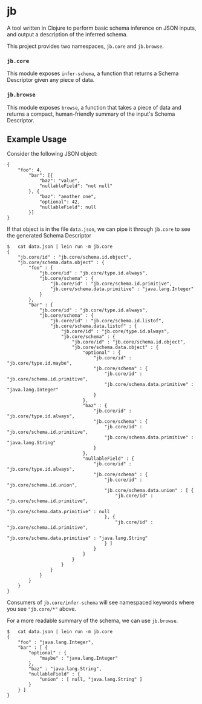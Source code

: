 # jb

A tool written in Clojure to perform basic schema inference on JSON inputs, and output a description of the inferred schema.

This project provides two namespaces, `jb.core` and `jb.browse`. 

### `jb.core`

This module exposes `infer-schema`, a function that returns a Schema Descriptor given any piece of data. 

### `jb.browse`

This module exposes `browse`, a function that takes a piece of data and returns a compact, human-friendly summary of the input's Schema Descriptor. 

## Example Usage

Consider the following JSON object:
```
{
    "foo": 4, 
        "bar": [{
            "baz": "value",
            "nullableField": "not null"
        }, {
            "baz": "another one",
            "optional": 42,
            "nullableField": null
        }]
}
```

If that object is in the file `data.json`, we can pipe it through `jb.core` to see the generated Schema Descriptor
```
$   cat data.json | lein run -m jb.core
{
    "jb.core/id" : "jb.core/schema.id.object",
    "jb.core/schema.data.object" : {
        "foo" : {
            "jb.core/id" : "jb.core/type.id.always",
            "jb.core/schema" : {
                "jb.core/id" : "jb.core/schema.id.primitive",
                "jb.core/schema.data.primitive" : "java.lang.Integer"
            }
        },
        "bar" : {
            "jb.core/id" : "jb.core/type.id.always",
            "jb.core/schema" : {
                "jb.core/id" : "jb.core/schema.id.listof",
                "jb.core/schema.data.listof" : {
                    "jb.core/id" : "jb.core/type.id.always",
                    "jb.core/schema" : {
                        "jb.core/id" : "jb.core/schema.id.object",
                        "jb.core/schema.data.object" : {
                            "optional" : {
                                "jb.core/id" : "jb.core/type.id.maybe",
                                "jb.core/schema" : {
                                    "jb.core/id" : "jb.core/schema.id.primitive",
                                    "jb.core/schema.data.primitive" : "java.lang.Integer"
                                }
                            },
                            "baz" : {
                                "jb.core/id" : "jb.core/type.id.always",
                                "jb.core/schema" : {
                                    "jb.core/id" : "jb.core/schema.id.primitive",
                                    "jb.core/schema.data.primitive" : "java.lang.String"
                                }
                            },
                            "nullableField" : {
                                "jb.core/id" : "jb.core/type.id.always",
                                "jb.core/schema" : {
                                    "jb.core/id" : "jb.core/schema.id.union",
                                    "jb.core/schema.data.union" : [ {
                                        "jb.core/id" : "jb.core/schema.id.primitive",
                                        "jb.core/schema.data.primitive" : null
                                    }, {
                                        "jb.core/id" : "jb.core/schema.id.primitive",
                                        "jb.core/schema.data.primitive" : "java.lang.String"
                                    } ]
                                }
                            }
                        }
                    }
                }
            }
        }
    }
}
```

Consumers of `jb.core/infer-schema` will see namespaced keywords where you see `"jb.core/*"` above.

For a more readable summary of the schema, we can use `jb.browse`.
```
$   cat data.json | lein run -m jb.core
{
    "foo" : "java.lang.Integer",
    "bar" : [ {
        "optional" : {
            "maybe" : "java.lang.Integer"
        },
        "baz" : "java.lang.String",
        "nullableField" : {
            "union" : [ null, "java.lang.String" ]
        }
    } ]
}
```
